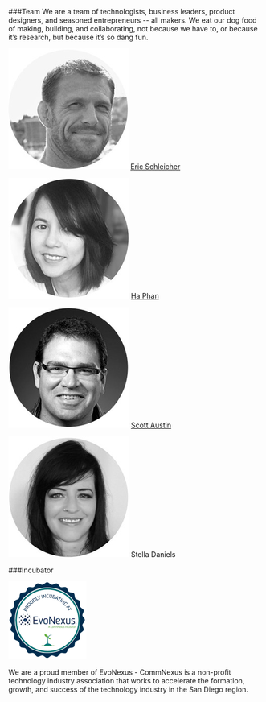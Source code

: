 ﻿###Team
We are a team of technologists, business leaders, product designers, and seasoned entrepreneurs -- all makers. We eat our dog food of making, building, and collaborating, not because we have to, or because it’s research, but because it’s so dang fun.


![Eric](https://raw.githubusercontent.com/Obrary/public-site-assets/master/About/images/Eric-Circle_medium.jpg)
[Eric Schleicher](http://www.linkedin.com/in/ericschleicher) 

![Ha Phan](https://raw.githubusercontent.com/Obrary/public-site-assets/master/About/images/Ha-Circle_medium.jpg)
[Ha Phan](http://www.linkedin.com/in/hpuxixd/)

![Scott Austin](https://raw.githubusercontent.com/Obrary/public-site-assets/master/About/images/Scott-Circle_medium.jpg)
[Scott Austin](http://www.linkedin.com/in/svaustin)

![Stella Daniels](https://raw.githubusercontent.com/Obrary/public-site-assets/master/About/images/Stella_medium.jpg)
Stella Daniels

###Incubator

<a href="http://www.commnexus.org/evonexus-companies/obrary-inc/"><img src="https://raw.githubusercontent.com/Obrary/public-site-assets/master/About/images/evobadge.png"/></a>

We are a proud member of EvoNexus - CommNexus is a non-profit technology industry association that works to accelerate the formation, growth, and success of the technology industry in the San Diego region.
